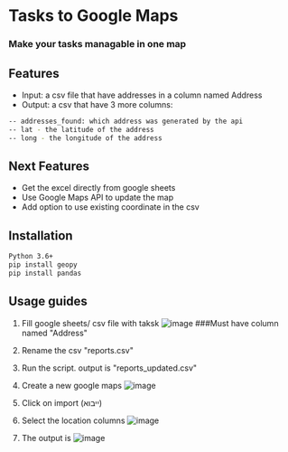 # Tasks to Google Maps
### Make your tasks managable in one map


## Features

- Input: a csv file that have addresses in a column named Address
- Output: a csv that have 3 more columns:
```sh
-- addresses_found: which address was generated by the api
-- lat - the latitude of the address
-- long - the longitude of the address
```
## Next Features

- Get the excel directly from google sheets
- Use Google Maps API to update the map
- Add option to use existing coordinate in the csv

## Installation
```sh
Python 3.6+
pip install geopy
pip install pandas
```

## Usage guides

1. Fill google sheets/ csv file with taksk
![image](https://github.com/rangit3/TasksToMap/assets/24866224/6d26cf5d-2a9b-458b-b25f-133fca6e41d9)
###Must have column named "Address"

3. Rename the csv "reports.csv"

4. Run the script. output is "reports_updated.csv"

5. Create a new google maps
![image](https://github.com/rangit3/TasksToMap/assets/24866224/d5f19e4b-3ce6-452f-8040-c550188291d2)

6. Click on import (ייבוא)
7. Select the location columns
   ![image](https://github.com/rangit3/TasksToMap/assets/24866224/bcba8b4d-bc8b-42b5-818c-af8e256d0d33)

8. The output is
  ![image](https://github.com/rangit3/TasksToMap/assets/24866224/6b97be1f-a01a-455e-b532-1f0bdcff24f5)

 
   


